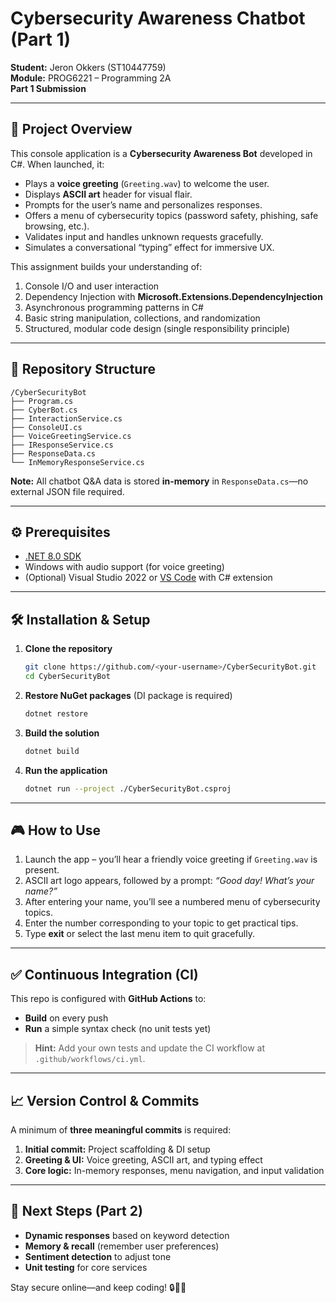 # Cybersecurity Awareness Chatbot (Part 1)

**Student:** Jeron Okkers (ST10447759)\
**Module:** PROG6221 – Programming 2A\
**Part 1 Submission**

---

&#x20;&#x20;

## 🚀 Project Overview

This console application is a **Cybersecurity Awareness Bot** developed in C#. When launched, it:

- Plays a **voice greeting** (`Greeting.wav`) to welcome the user.
- Displays **ASCII art** header for visual flair.
- Prompts for the user’s name and personalizes responses.
- Offers a menu of cybersecurity topics (password safety, phishing, safe browsing, etc.).
- Validates input and handles unknown requests gracefully.
- Simulates a conversational “typing” effect for immersive UX.

This assignment builds your understanding of:

1. Console I/O and user interaction
2. Dependency Injection with **Microsoft.Extensions.DependencyInjection**
3. Asynchronous programming patterns in C#
4. Basic string manipulation, collections, and randomization
5. Structured, modular code design (single responsibility principle)

---

## 📂 Repository Structure

```text
/CyberSecurityBot
├── Program.cs
├── CyberBot.cs
├── InteractionService.cs
├── ConsoleUI.cs
├── VoiceGreetingService.cs
├── IResponseService.cs
├── ResponseData.cs
└── InMemoryResponseService.cs
```

**Note:** All chatbot Q&A data is stored **in-memory** in `ResponseData.cs`—no external JSON file required.

---

## ⚙️ Prerequisites

- [.NET 8.0 SDK](https://dotnet.microsoft.com/download)
- Windows with audio support (for voice greeting)
- (Optional) Visual Studio 2022 or [VS Code](https://code.visualstudio.com/) with C# extension

---

## 🛠️ Installation & Setup

1. **Clone the repository**
   ```bash
   git clone https://github.com/<your-username>/CyberSecurityBot.git
   cd CyberSecurityBot
   ```
2. **Restore NuGet packages** (DI package is required)
   ```bash
   dotnet restore
   ```
3. **Build the solution**
   ```bash
   dotnet build
   ```
4. **Run the application**
   ```bash
   dotnet run --project ./CyberSecurityBot.csproj
   ```

---

## 🎮 How to Use

1. Launch the app – you’ll hear a friendly voice greeting if `Greeting.wav` is present.
2. ASCII art logo appears, followed by a prompt: *“Good day! What’s your name?”*
3. After entering your name, you’ll see a numbered menu of cybersecurity topics.
4. Enter the number corresponding to your topic to get practical tips.
5. Type **exit** or select the last menu item to quit gracefully.

---

## ✅ Continuous Integration (CI)

This repo is configured with **GitHub Actions** to:

- **Build** on every push
- **Run** a simple syntax check (no unit tests yet)

> **Hint:** Add your own tests and update the CI workflow at `.github/workflows/ci.yml`.

---

## 📈 Version Control & Commits

A minimum of **three meaningful commits** is required:

1. **Initial commit:** Project scaffolding & DI setup
2. **Greeting & UI:** Voice greeting, ASCII art, and typing effect
3. **Core logic:** In-memory responses, menu navigation, and input validation

---

## 🙌 Next Steps (Part 2)

- **Dynamic responses** based on keyword detection
- **Memory & recall** (remember user preferences)
- **Sentiment detection** to adjust tone
- **Unit testing** for core services

Stay secure online—and keep coding! 🔒👨‍💻

